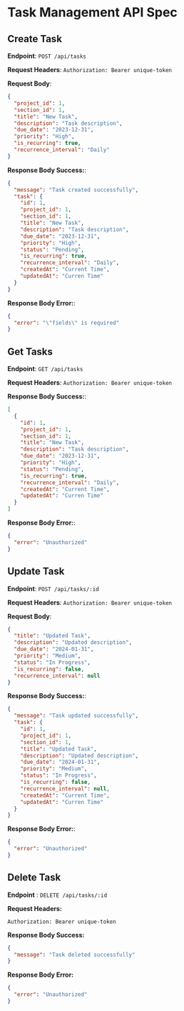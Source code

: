 # Task Management API Spec

## Create Task

**Endpoint**: `POST /api/tasks`

**Request Headers**: `Authorization: Bearer unique-token`

**Request Body**:

```json
{
  "project_id": 1,
  "section_id": 1,
  "title": "New Task",
  "description": "Task description",
  "due_date": "2023-12-31",
  "priority": "High",
  "is_recurring": true,
  "recurrence_interval": "Daily"
}
```

**Response Body Success:**:

```json
{
  "message": "Task created successfully",
  "task": {
    "id": 1,
    "project_id": 1,
    "section_id": 1,
    "title": "New Task",
    "description": "Task description",
    "due_date": "2023-12-31",
    "priority": "High",
    "status": "Pending",
    "is_recurring": true,
    "recurrence_interval": "Daily",
    "createdAt": "Current Time",
    "updatedAt": "Curren Time"
  }
}
```

**Response Body Error:**:

```json
{
  "error": "\"fields\" is required"
}
```

## Get Tasks

**Endpoint**: `GET /api/tasks`

**Request Headers**: `Authorization: Bearer unique-token`

**Response Body Success:**:

```json
[
  {
    "id": 1,
    "project_id": 1,
    "section_id": 1,
    "title": "New Task",
    "description": "Task description",
    "due_date": "2023-12-31",
    "priority": "High",
    "status": "Pending",
    "is_recurring": true,
    "recurrence_interval": "Daily",
    "createdAt": "Current Time",
    "updatedAt": "Curren Time"
  }
]
```

**Response Body Error:**:

```json
{
  "error": "Unauthorized"
}
```

## Update Task

**Endpoint**: `POST /api/tasks/:id`

**Request Headers**: `Authorization: Bearer unique-token`

**Request Body**:

```json
{
  "title": "Updated Task",
  "description": "Updated description",
  "due_date": "2024-01-31",
  "priority": "Medium",
  "status": "In Progress",
  "is_recurring": false,
  "recurrence_interval": null
}
```

**Response Body Success:**:

```json
{
  "message": "Task updated successfully",
  "task": {
    "id": 1,
    "project_id": 1,
    "section_id": 1,
    "title": "Updated Task",
    "description": "Updated description",
    "due_date": "2024-01-31",
    "priority": "Medium",
    "status": "In Progress",
    "is_recurring": false,
    "recurrence_interval": null,
    "createdAt": "Current Time",
    "updatedAt": "Curren Time"
  }
}
```

**Response Body Error:**:

```json
{
  "error": "Unauthorized"
}
```

## Delete Task

**Endpoint** : `DELETE /api/tasks/:id`

**Request Headers:**

`Authorization: Bearer unique-token`

**Response Body Success:**

```json
{
  "message": "Task deleted successfully"
}
```

**Response Body Error:**

```json
{
  "error": "Unauthorized"
}
```
